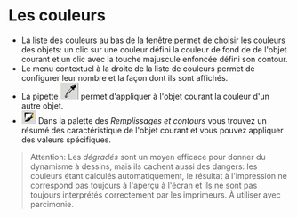 # Les couleurs

- La liste des couleurs au bas de la fenêtre permet de choisir les couleurs des objets: un clic sur une couleur défini la couleur de fond de de l'objet courant et un clic avec la touche majuscule enfoncée défini son contour.
- Le menu contextuel à la droite de la liste de couleurs permet de configurer leur nombre et la façon dont ils sont affichés.
- La pipette ![](inkscape-tool-pipette.png) permet d'appliquer à l'objet courant la couleur d'un autre objet.
- ![](inkscape-tool-fill_and_stroke.png) Dans la palette des _Remplissages et contours_ vous trouvez un résumé des caractéristique de l'objet courant et vous pouvez appliquer des valeurs spécifiques.

> Attention: Les _dégradés_ sont un moyen efficace pour donner du dynamisme à dessins, mais ils cachent aussi des dangers: les couleurs étant calculés automatiquement, le résultat à l'impression ne correspond pas toujours à l'aperçu à l'écran et ils ne sont pas toujours interprétés correctement par les imprimeurs. À utiliser avec parcimonie.
